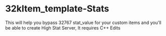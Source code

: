 # 32kItem_template-Stats
This will help you bypass 32767 stat_value for your custom items and you'll be able to create High Stat Server, It requires C++ Edits
